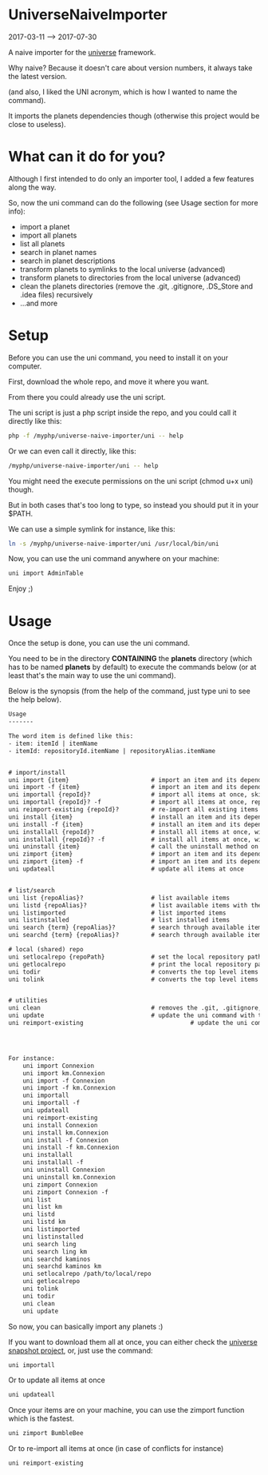 UniverseNaiveImporter
=========================
2017-03-11 --> 2017-07-30




A naive importer for the [universe](https://github.com/karayabin/universe-snapshot) framework.

Why naive? Because it doesn't care about version numbers, it always take the latest version.

(and also, I liked the UNI acronym, which is how I wanted to name the command).


It imports the planets dependencies though (otherwise this project would be close to useless).



What can it do for you?
=================
Although I first intended to do only an importer tool, I added a few features along the way.

So, now the uni command can do the following (see Usage section for more info):

- import a planet
- import all planets
- list all planets
- search in planet names
- search in planet descriptions
- transform planets to symlinks to the local universe (advanced)
- transform planets to directories from the local universe (advanced)
- clean the planets directories (remove the .git, .gitignore, .DS_Store and .idea files) recursively 
- ...and more




Setup
==========

Before you can use the uni command, you need to install it on your computer.

First, download the whole repo, and move it where you want.

From there you could already use the uni script.

The uni script is just a php script inside the repo, and you could call it directly like this:

```bash
php -f /myphp/universe-naive-importer/uni -- help
```

Or we can even call it directly, like this:


```bash
/myphp/universe-naive-importer/uni -- help
```

You might need the execute permissions on the uni script (chmod u+x uni) though.


But in both cases that's too long to type, so instead you should put it in your $PATH.
 
We can use a simple symlink for instance, like this:

```bash
ln -s /myphp/universe-naive-importer/uni /usr/local/bin/uni
```

Now, you can use the uni command anywhere on your machine:
 
```bash
uni import AdminTable
``` 

Enjoy ;)




Usage
=============

Once the setup is done, you can use the uni command.

You need to be in the directory **CONTAINING** the **planets** directory (which has to be named **planets** by default) to execute the commands below (or at least
that's the main way to use the uni command).

Below is the synopsis (from the help of the command, just type uni to see the help below).

```txt
Usage
-------

The word item is defined like this:
- item: itemId | itemName
- itemId: repositoryId.itemName | repositoryAlias.itemName


# import/install
uni import {item}                       # import an item and its dependencies, skip already existing item(s)/dependencies
uni import -f {item}                    # import an item and its dependencies, replace already existing item(s)/dependencies
uni importall {repoId}?                 # import all items at once, skip already existing item(s)/dependencies
uni importall {repoId}? -f              # import all items at once, replace already existing item(s)/dependencies
uni reimport-existing {repoId}?         # re-import all existing items at once, replace already existing item(s)/dependencies
uni install {item}                      # install an item and its dependencies, will import them if necessary, skip already existing item(s)/dependencies
uni install -f {item}                   # install an item and its dependencies, will import them if necessary, replace already existing item(s)/dependencies
uni installall {repoId}?                # install all items at once, will import them if necessary, skip already existing item(s)/dependencies
uni installall {repoId}? -f             # install all items at once, will import them if necessary, replace already existing item(s)/dependencies
uni uninstall {item}                    # call the uninstall method on the given item and dependencies
uni zimport {item}                      # import an item and its dependencies (skip already existing items) by creating a symlink to the local repo instead of fetching the planet on the web (an order of magnitude faster)
uni zimport {item} -f                   # import an item and its dependencies (replace already existing items) by creating a symlink to the local repo instead of fetching the planet on the web (an order of magnitude faster)
uni updateall                           # update all items at once


# list/search
uni list {repoAlias}?                   # list available items
uni listd {repoAlias}?                  # list available items with their description if any
uni listimported                        # list imported items
uni listinstalled                       # list installed items
uni search {term} {repoAlias}?          # search through available items names
uni searchd {term} {repoAlias}?         # search through available items names and/or description

# local (shared) repo
uni setlocalrepo {repoPath}             # set the local repository path
uni getlocalrepo                        # print the local repository path
uni todir                               # converts the top level items of the import directory to directories (based on the directories in local repo)
uni tolink                              # converts the top level items of the import directory to symlinks to the directories in local repo


# utilities
uni clean                               # removes the .git, .gitignore, .idea and .DS_Store files in your items directories, recursively
uni update                              # update the uni command with the latest definitions (it does a simple git pull, so is assumes you cloned the uni command in the first place)
uni reimport-existing                              # update the uni command with the latest definitions (it does a simple git pull, so is assumes you cloned the uni command in the first place)




For instance:
    uni import Connexion
    uni import km.Connexion
    uni import -f Connexion
    uni import -f km.Connexion
    uni importall
    uni importall -f
    uni updateall
    uni reimport-existing
    uni install Connexion
    uni install km.Connexion
    uni install -f Connexion
    uni install -f km.Connexion
    uni installall
    uni installall -f
    uni uninstall Connexion
    uni uninstall km.Connexion
    uni zimport Connexion
    uni zimport Connexion -f
    uni list
    uni list km
    uni listd
    uni listd km
    uni listimported
    uni listinstalled
    uni search ling
    uni search ling km
    uni searchd kaminos
    uni searchd kaminos km
    uni setlocalrepo /path/to/local/repo
    uni getlocalrepo
    uni tolink
    uni todir
    uni clean
    uni update
```


So now, you can basically import any planets :)

If you want to download them all at once, you can either check the [universe snapshot project](https://github.com/karayabin/universe-snapshot),
or, just use the command:

```php
uni importall
```

Or to update all items at once
```php
uni updateall
```


Once your items are on your machine, you can use the zimport function which is the fastest.

```php
uni zimport BumbleBee
```


Or to re-import all items at once (in case of conflicts for instance)

```php
uni reimport-existing
```






